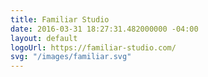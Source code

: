 ```yaml
---
title: Familiar Studio
date: 2016-03-31 18:27:31.482000000 -04:00
layout: default
logoUrl: https://familiar-studio.com/
svg: "/images/familiar.svg"
---
```


